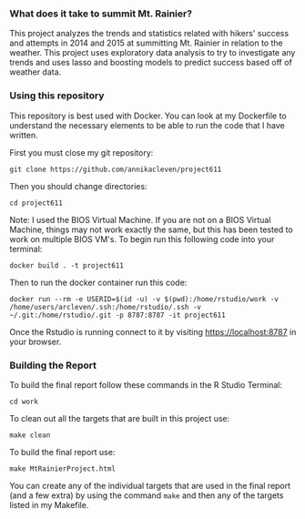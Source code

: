 ### What does it take to summit Mt. Rainier?

This project analyzes the trends and statistics related with hikers' success and attempts in 2014 and 2015 at summitting Mt. Rainier in relation to the weather.  This project uses exploratory data analysis to try to investigate any trends and uses lasso and boosting models to predict success based off of weather data. 

### Using this repository 

This repository is best used with Docker. You can look at my Dockerfile to understand the necessary elements to be able to run the code that I have written. 

First you must close my git repository:

    git clone https://github.com/annikacleven/project611
    
Then you should change directories:

    cd project611

Note: I used the BIOS Virtual Machine.  If you are not on a BIOS Virtual Machine, things may not work exactly the same, but this has been tested to work on multiple BIOS VM's. 
To begin run this following code into your terminal:

    docker build . -t project611
    
Then to run the docker container run this code: 

    docker run --rm -e USERID=$(id -u) -v $(pwd):/home/rstudio/work -v /home/users/arcleven/.ssh:/home/rstudio/.ssh -v ~/.git:/home/rstudio/.git -p 8787:8787 -it project611
    
Once the Rstudio is running connect to it by visiting <https://localhost:8787> in your browser.


### Building the Report

To build the final report follow these commands in the R Studio Terminal:

    cd work
    
To clean out all the targets that are built in this project use:

    make clean
    
To build the final report use:

    make MtRainierProject.html
    
You can create any of the individual targets that are used in the final report (and a few extra) by using the command `make` and then any of the targets listed in my Makefile.  

